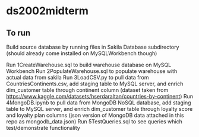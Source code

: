 # ds2002midterm
## To run
Build source database by running files in Sakila Database subdirectory (should already come installed on MySQLWorkbench though)

Run 1CreateWarehouse.sql to build warehouse database on MySQL Workbench
Run 2PopulateWarehouse.sql to populate warehouse with actual data from sakila
Run 3LoadCSV.py to pull data from CountriesContinents.csv, add staging table to MySQL server, and enrich dim_customer table through continent column (dataset taken from https://www.kaggle.com/datasets/hserdaraltan/countries-by-continent)
Run 4MongoDB.ipynb to pull data from MongoDB NoSQL database, add staging table to MySQL server, and enrich dim_customer table through loyalty score and loyalty plan columns (json version of MongoDB data attached in this repo as mongodb_data.json)
Run 5TestQueries.sql to see queries which test/demonstrate functionality